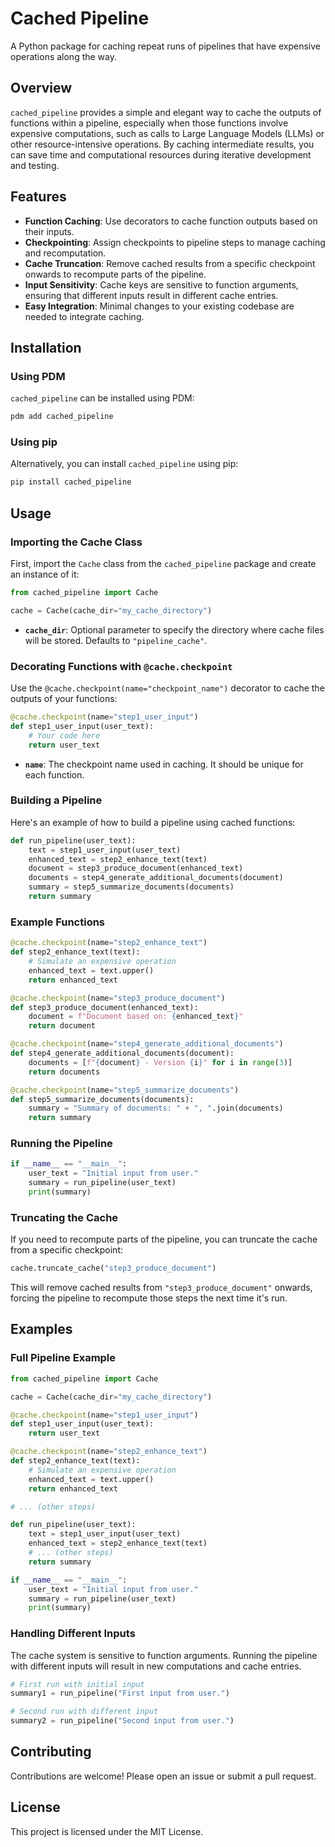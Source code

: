 # Cached Pipeline

A Python package for caching repeat runs of pipelines that have expensive operations along the way.

## Overview

`cached_pipeline` provides a simple and elegant way to cache the outputs of functions within a pipeline, especially when those functions involve expensive computations, such as calls to Large Language Models (LLMs) or other resource-intensive operations. By caching intermediate results, you can save time and computational resources during iterative development and testing.

## Features

- **Function Caching**: Use decorators to cache function outputs based on their inputs.
- **Checkpointing**: Assign checkpoints to pipeline steps to manage caching and recomputation.
- **Cache Truncation**: Remove cached results from a specific checkpoint onwards to recompute parts of the pipeline.
- **Input Sensitivity**: Cache keys are sensitive to function arguments, ensuring that different inputs result in different cache entries.
- **Easy Integration**: Minimal changes to your existing codebase are needed to integrate caching.

## Installation

### Using PDM

`cached_pipeline` can be installed using PDM:

```bash
pdm add cached_pipeline
```

### Using pip

Alternatively, you can install `cached_pipeline` using pip:

```bash
pip install cached_pipeline
```

## Usage

### Importing the Cache Class

First, import the `Cache` class from the `cached_pipeline` package and create an instance of it:

```python
from cached_pipeline import Cache

cache = Cache(cache_dir="my_cache_directory")
```

- **`cache_dir`**: Optional parameter to specify the directory where cache files will be stored. Defaults to `"pipeline_cache"`.

### Decorating Functions with `@cache.checkpoint`

Use the `@cache.checkpoint(name="checkpoint_name")` decorator to cache the outputs of your functions:

```python
@cache.checkpoint(name="step1_user_input")
def step1_user_input(user_text):
    # Your code here
    return user_text
```

- **`name`**: The checkpoint name used in caching. It should be unique for each function.

### Building a Pipeline

Here's an example of how to build a pipeline using cached functions:

```python
def run_pipeline(user_text):
    text = step1_user_input(user_text)
    enhanced_text = step2_enhance_text(text)
    document = step3_produce_document(enhanced_text)
    documents = step4_generate_additional_documents(document)
    summary = step5_summarize_documents(documents)
    return summary
```

### Example Functions

```python
@cache.checkpoint(name="step2_enhance_text")
def step2_enhance_text(text):
    # Simulate an expensive operation
    enhanced_text = text.upper()
    return enhanced_text

@cache.checkpoint(name="step3_produce_document")
def step3_produce_document(enhanced_text):
    document = f"Document based on: {enhanced_text}"
    return document

@cache.checkpoint(name="step4_generate_additional_documents")
def step4_generate_additional_documents(document):
    documents = [f"{document} - Version {i}" for i in range(3)]
    return documents

@cache.checkpoint(name="step5_summarize_documents")
def step5_summarize_documents(documents):
    summary = "Summary of documents: " + ", ".join(documents)
    return summary
```

### Running the Pipeline

```python
if __name__ == "__main__":
    user_text = "Initial input from user."
    summary = run_pipeline(user_text)
    print(summary)
```

### Truncating the Cache

If you need to recompute parts of the pipeline, you can truncate the cache from a specific checkpoint:

```python
cache.truncate_cache("step3_produce_document")
```

This will remove cached results from `"step3_produce_document"` onwards, forcing the pipeline to recompute those steps the next time it's run.

## Examples

### Full Pipeline Example

```python
from cached_pipeline import Cache

cache = Cache(cache_dir="my_cache_directory")

@cache.checkpoint(name="step1_user_input")
def step1_user_input(user_text):
    return user_text

@cache.checkpoint(name="step2_enhance_text")
def step2_enhance_text(text):
    # Simulate an expensive operation
    enhanced_text = text.upper()
    return enhanced_text

# ... (other steps)

def run_pipeline(user_text):
    text = step1_user_input(user_text)
    enhanced_text = step2_enhance_text(text)
    # ... (other steps)
    return summary

if __name__ == "__main__":
    user_text = "Initial input from user."
    summary = run_pipeline(user_text)
    print(summary)
```

### Handling Different Inputs

The cache system is sensitive to function arguments. Running the pipeline with different inputs will result in new computations and cache entries.

```python
# First run with initial input
summary1 = run_pipeline("First input from user.")

# Second run with different input
summary2 = run_pipeline("Second input from user.")
```

## Contributing

Contributions are welcome! Please open an issue or submit a pull request.

## License

This project is licensed under the MIT License.
